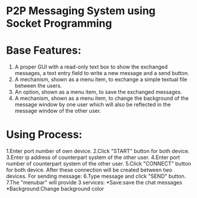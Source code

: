 # P2P Messaging System using Socket Programming

# Base Features:

1. A proper GUI with a read-only text box to show the exchanged messages, a text entry
field to write a new message and a send button.
2. A mechanism, shown as a menu item, to exchange a simple textual file between the
users.
3. An option, shown as a menu item, to save the exchanged messages.
4. A mechanism, shown as a menu item, to change the background of the message
window by one user which will also be reflected in the message window of the other
user.

# Using Process:
1.Enter port number of own device.
2.Click "START" button for both device.
3.Enter ip address of counterpart system of the other user.
4.Enter port number of counterpart system of the other user.
5.Click "CONNECT" button for both device.
After these connection will be created between two devices.
For sending message:
6.Type message and click "SEND" button.
7.The "menubar" will provide 3 services:
  *Save:save the chat messages
  *Background:Change background color


